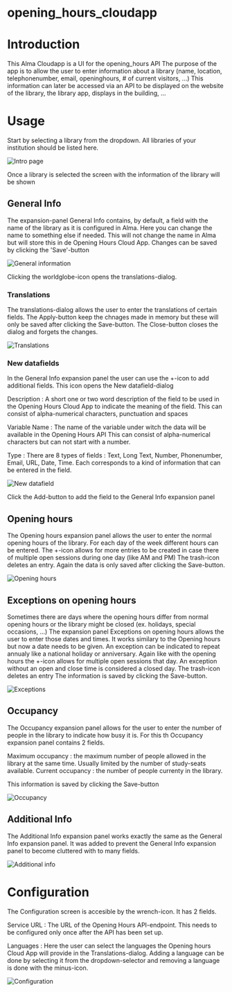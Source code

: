 # opening_hours_cloudapp

# Introduction 

This Alma Cloudapp is a UI for the opening_hours API
The purpose of the app is to allow the user to enter information about a library (name, location, telephonenumber, email, openinghours, # of current visitors, ...)
This information can later be accessed via an API to be displayed on the website of the library, the library app, displays in the building, ...

# Usage
Start by selecting a library from the dropdown. All libraries of your institution should be listed here.

![Intro page](https://github.com/libis/opening_hours_cloudapp/blob/main/cloudapp/docs/main.png)

Once a library is selected the screen with the information of the library will be shown
## General Info
The expansion-panel General Info contains, by default, a field with the name of the library as it is configured in Alma. Here you can change the name to something else if needed. This will not change the name in Alma but will store this in de Opening Hours Cloud App. Changes can be saved by clicking the 'Save'-button

![General information](https://github.com/libis/opening_hours_cloudapp/blob/main/cloudapp/docs/edit.png)

Clicking the worldglobe-icon opens the translations-dialog.

### Translations
The translations-dialog allows the user to enter the translations of certain fields. The Apply-button keep the chnages made in memory but these will only be saved after clicking the Save-button. The Close-button closes the dialog and forgets the changes.

![Translations](https://github.com/libis/opening_hours_cloudapp/blob/main/cloudapp/docs/translate.png)

### New datafields
In the General Info expansion panel the user can use the +-icon to add additional fields. This icon opens the New datafield-dialog

Description : A short one or two word description of the field to be used in the Opening Hours Cloud App to indicate the meaning of the field.
This can consist of alpha-numerical characters, punctuation and spaces

Variable Name : The name of the variable under witch the data will be available in the Opening Hours API
This can consist of alpha-numerical characters but can not start with a number.

Type : There are 8 types of fields : Text, Long Text, Number, Phonenumber, Email, URL, Date, Time. Each corresponds to a kind of information that can be entered in the field. 

![New datafield](https://github.com/libis/opening_hours_cloudapp/blob/main/cloudapp/docs/new.png)

Click the Add-button to add the field to the General Info expansion panel

## Opening hours
The Opening hours expansion panel allows the user to enter the normal opening hours of the library. For each day of the week different hours can be entered. The +-icon allows for more entries to be created in case there of multiple open sessions during one day (like AM and PM)
The trash-icon deletes an entry.
Again the data is only saved after clicking the Save-button.

![Opening hours](https://github.com/libis/opening_hours_cloudapp/blob/main/cloudapp/docs/opening.png)

## Exceptions on opening hours
Sometimes there are days where the opening hours differ from normal opening hours or the library might be closed (ex. holidays, special occasions, ...)
The expansion panel Exceptions on opening hours allows the user to enter those dates and times.
It works similary to the Opening hours but now a date needs to be given.
An exception can be indicated to repeat annualy like a national holiday or anniversary. Again like with the opening hours the +-icon allows for multiple open sessions that day. An exception without an open and close time is considered a closed day.
The trash-icon deletes an entry
The information is saved by clicking the Save-button.

![Exceptions](https://github.com/libis/opening_hours_cloudapp/blob/main/cloudapp/docs/exceptions.png)

## Occupancy
The Occupancy expansion panel allows for the user to enter the number of people in the library to indicate how busy it is.
For this th Occupancy expansion panel contains 2 fields.

Maximum occupancy : the maximum number of people allowed in the library at the same time. Usually limited by the number of study-seats available.
Current occupancy : the number of people currenty in the library.

This information is saved by clicking the Save-button

![Occupancy](https://github.com/libis/opening_hours_cloudapp/blob/main/cloudapp/docs/occupancy.png)

## Additional Info
The Additional Info expansion panel works exactly the same as the General Info expansion panel. It was added to prevent the General Info expansion panel to become cluttered with to many fields.

![Additional info](https://github.com/libis/opening_hours_cloudapp/blob/main/cloudapp/docs/additional.png)

# Configuration
The Configuration screen is accesible by the wrench-icon.
It has 2 fields.

Service URL : The URL of the Opening Hours API-endpoint. This needs to be configured only once after the API has been set up.

Languages : Here the user can select the languages the Opening hours Cloud App will provide in the Translations-dialog. Adding a language can be done by selecting it from the dropdown-selector and removing a language is done with the minus-icon.

![Configuration](https://github.com/libis/opening_hours_cloudapp/blob/main/cloudapp/docs/configuration.png)

